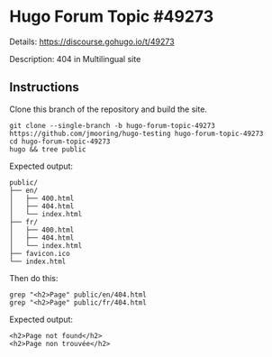 # Hugo Forum Topic #49273

Details: <https://discourse.gohugo.io/t/49273>

Description: 404 in Multilingual site

## Instructions

Clone this branch of the repository and build the site.

```text
git clone --single-branch -b hugo-forum-topic-49273 https://github.com/jmooring/hugo-testing hugo-forum-topic-49273
cd hugo-forum-topic-49273
hugo && tree public
```

Expected output:

```text
public/
├── en/
│   ├── 400.html
│   ├── 404.html
│   └── index.html
├── fr/
│   ├── 400.html
│   ├── 404.html
│   └── index.html
├── favicon.ico
└── index.html
```

Then do this:

```text
grep "<h2>Page" public/en/404.html
grep "<h2>Page" public/fr/404.html
```

Expected output:

```text
<h2>Page not found</h2>
<h2>Page non trouvée</h2>
```
